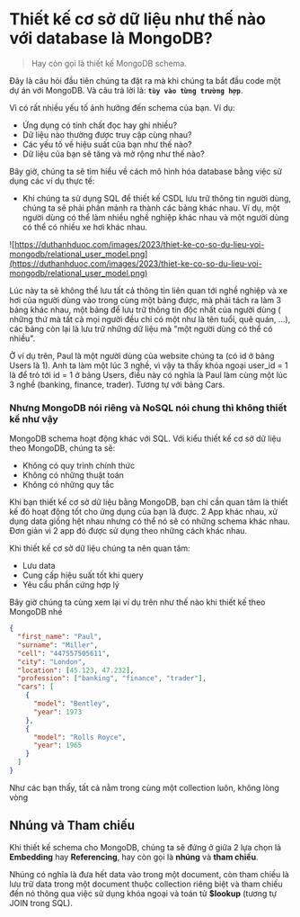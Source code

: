 # Thiết kế cơ sở dữ liệu như thế nào với database là MongoDB?

> Hay còn gọi là thiết kế MongoDB schema.

Đây là câu hỏi đầu tiên chúng ta đặt ra mà khi chúng ta bắt đầu code một dự án với MongoDB. Và câu trả lời là: **`tùy vào từng trường hợp`**.

Vì có rất nhiều yếu tố ảnh hưởng đến schema của bạn. Ví dụ:

- Ứng dụng có tính chất đọc hay ghi nhiều?
- Dữ liệu nào thường được truy cập cùng nhau?
- Các yếu tố về hiệu suất của bạn như thế nào?
- Dữ liệu của bạn sẽ tăng và mở rộng như thế nào?

Bây giờ, chúng ta sẽ tìm hiểu về cách mô hình hóa database bằng việc sử dụng các ví dụ thực tế:

- Khi chúng ta sử dụng SQL để thiết kế CSDL lưu trữ thông tin người dùng, chúng ta sẽ phải phân mảnh ra thành các bảng khác nhau. Ví dụ, một người dùng có thể làm nhiều nghề nghiệp khác nhau và một người dùng có thể có nhiều xe hơi khác nhau.

![https://duthanhduoc.com/images/2023/thiet-ke-co-so-du-lieu-voi-mongodb/relational_user_model.png](https://duthanhduoc.com/images/2023/thiet-ke-co-so-du-lieu-voi-mongodb/relational_user_model.png)

Lúc này ta sẽ không thể lưu tất cả thông tin liên quan tới nghề nghiệp và xe hơi của người dùng vào trong cùng một bảng được, mà phải tách ra làm 3 bảng khác nhau, một bảng để lưu trữ thông tin độc nhất của người dùng ( những thứ mà tất cả mọi người đều chỉ có một như là tên tuổi, quê quán, ...), các bảng còn lại là lưu trữ những dữ liệu mà "một người dùng có thể có nhiều".

Ở ví dụ trên, Paul là một người dùng của website chúng ta (có id ở bảng Users là 1). Anh ta làm một lúc 3 nghề, vì vậy ta thấy khóa ngoại user_id = 1 là để trỏ tới id = 1 ở bảng Users, điều này có nghĩa là Paul làm cùng một lúc 3 nghề (banking, finance, trader). Tương tự với bảng Cars.

### Nhưng MongoDB nói riêng và NoSQL nói chung thì không thiết kế như vậy

MongoDB schema hoạt động khác với SQL. Với kiểu thiết kế cơ sở dữ liệu theo MongoDB, chúng ta sẽ:

- Không có quy trình chính thức
- Không có những thuật toán
- Không có những quy tắc

Khi bạn thiết kế cơ sở dữ liệu bằng MongoDB, bạn chỉ cần quan tâm là thiết kế đó hoạt động tốt cho ứng dụng của bạn là được. 2 App khác nhau, xử dụng data giống hệt nhau nhưng có thể nó sẽ có những schema khác nhau. Đơn giản vì 2 app đó được sử dụng theo những cách khác nhau.

Khi thiết kế cơ sở dữ liệu chúng ta nên quan tâm:

- Lưu data
- Cung cấp hiệu suất tốt khi query
- Yêu cầu phần cứng hợp lý

Bây giờ chúng ta cùng xem lại ví dụ trên như thế nào khi thiết kế theo MongoDB nhé

```json
{
  "first_name": "Paul",
  "surname": "Miller",
  "cell": "447557505611",
  "city": "London",
  "location": [45.123, 47.232],
  "profession": ["banking", "finance", "trader"],
  "cars": [
    {
      "model": "Bentley",
      "year": 1973
    },
    {
      "model": "Rolls Royce",
      "year": 1965
    }
  ]
}
```

Như các bạn thấy, tất cả nằm trong cùng một collection luôn, không lòng vòng

## Nhúng và Tham chiếu

Khi thiết kế schema cho MongoDB, chúng ta sẽ đứng ở giữa 2 lựa chọn là **Embedding** hay **Referencing**, hay còn gọi là **nhúng** và **tham chiếu**.

Nhúng có nghĩa là đưa hết data vào trong một document, còn tham chiếu là lưu trữ data trong một document thuộc collection riêng biệt và tham chiếu đến nó thông qua việc sử dụng khóa ngoại và toán tử **$lookup** (tương tự JOIN trong SQL).

